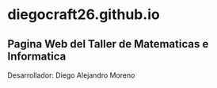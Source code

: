 # diegocraft26.github.io

## Pagina Web del Taller de Matematicas e Informatica
Desarrollador: Diego Alejandro Moreno
